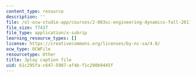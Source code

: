 ```yaml
---
content_type: resource
description: ''
file: /ol-ocw-studio-app/courses/2-003sc-engineering-dynamics-fall-2011/61c295fac6475987af4bf1c290b9445f_cd8lDtAtJbE.vtt
file_size: 77437
file_type: application/x-subrip
learning_resource_types: []
license: https://creativecommons.org/licenses/by-nc-sa/4.0/
ocw_type: OCWFile
resourcetype: Other
title: 3play caption file
uid: 61c295fa-c647-5987-af4b-f1c290b9445f
---
```

